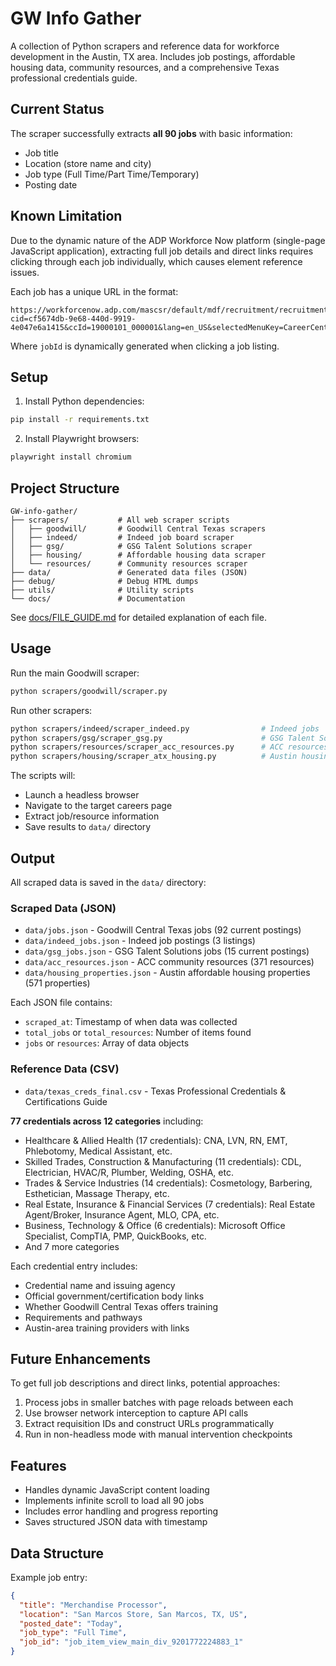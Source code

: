 # GW Info Gather

A collection of Python scrapers and reference data for workforce development in the Austin, TX area. Includes job postings, affordable housing data, community resources, and a comprehensive Texas professional credentials guide.

## Current Status

The scraper successfully extracts **all 90 jobs** with basic information:
- Job title
- Location (store name and city)
- Job type (Full Time/Part Time/Temporary)
- Posting date

## Known Limitation

Due to the dynamic nature of the ADP Workforce Now platform (single-page JavaScript application), extracting full job details and direct links requires clicking through each job individually, which causes element reference issues.

Each job has a unique URL in the format:
```
https://workforcenow.adp.com/mascsr/default/mdf/recruitment/recruitment.html?cid=cf5674db-9e68-440d-9919-4e047e6a1415&ccId=19000101_000001&lang=en_US&selectedMenuKey=CareerCenter&jobId=XXXXXX
```

Where `jobId` is dynamically generated when clicking a job listing.

## Setup

1. Install Python dependencies:
```bash
pip install -r requirements.txt
```

2. Install Playwright browsers:
```bash
playwright install chromium
```

## Project Structure

```
GW-info-gather/
├── scrapers/           # All web scraper scripts
│   ├── goodwill/       # Goodwill Central Texas scrapers
│   ├── indeed/         # Indeed job board scraper
│   ├── gsg/            # GSG Talent Solutions scraper
│   ├── housing/        # Affordable housing data scraper
│   └── resources/      # Community resources scraper
├── data/               # Generated data files (JSON)
├── debug/              # Debug HTML dumps
├── utils/              # Utility scripts
└── docs/               # Documentation
```

See [docs/FILE_GUIDE.md](docs/FILE_GUIDE.md) for detailed explanation of each file.

## Usage

Run the main Goodwill scraper:
```bash
python scrapers/goodwill/scraper.py
```

Run other scrapers:
```bash
python scrapers/indeed/scraper_indeed.py                # Indeed jobs
python scrapers/gsg/scraper_gsg.py                      # GSG Talent Solutions
python scrapers/resources/scraper_acc_resources.py      # ACC resources
python scrapers/housing/scraper_atx_housing.py          # Austin housing (571 properties)
```

The scripts will:
- Launch a headless browser
- Navigate to the target careers page
- Extract job/resource information
- Save results to `data/` directory

## Output

All scraped data is saved in the `data/` directory:

### Scraped Data (JSON)
- `data/jobs.json` - Goodwill Central Texas jobs (92 current postings)
- `data/indeed_jobs.json` - Indeed job postings (3 listings)
- `data/gsg_jobs.json` - GSG Talent Solutions jobs (15 current postings)
- `data/acc_resources.json` - ACC community resources (371 resources)
- `data/housing_properties.json` - Austin affordable housing properties (571 properties)

Each JSON file contains:
- `scraped_at`: Timestamp of when data was collected
- `total_jobs` or `total_resources`: Number of items found
- `jobs` or `resources`: Array of data objects

### Reference Data (CSV)
- `data/texas_creds_final.csv` - Texas Professional Credentials & Certifications Guide

**77 credentials across 12 categories** including:
- Healthcare & Allied Health (17 credentials): CNA, LVN, RN, EMT, Phlebotomy, Medical Assistant, etc.
- Skilled Trades, Construction & Manufacturing (11 credentials): CDL, Electrician, HVAC/R, Plumber, Welding, OSHA, etc.
- Trades & Service Industries (14 credentials): Cosmetology, Barbering, Esthetician, Massage Therapy, etc.
- Real Estate, Insurance & Financial Services (7 credentials): Real Estate Agent/Broker, Insurance Agent, MLO, CPA, etc.
- Business, Technology & Office (6 credentials): Microsoft Office Specialist, CompTIA, PMP, QuickBooks, etc.
- And 7 more categories

Each credential entry includes:
- Credential name and issuing agency
- Official government/certification body links
- Whether Goodwill Central Texas offers training
- Requirements and pathways
- Austin-area training providers with links

## Future Enhancements

To get full job descriptions and direct links, potential approaches:
1. Process jobs in smaller batches with page reloads between each
2. Use browser network interception to capture API calls
3. Extract requisition IDs and construct URLs programmatically
4. Run in non-headless mode with manual intervention checkpoints

## Features

- Handles dynamic JavaScript content loading
- Implements infinite scroll to load all 90 jobs
- Includes error handling and progress reporting
- Saves structured JSON data with timestamp

## Data Structure

Example job entry:
```json
{
  "title": "Merchandise Processor",
  "location": "San Marcos Store, San Marcos, TX, US",
  "posted_date": "Today",
  "job_type": "Full Time",
  "job_id": "job_item_view_main_div_9201772224883_1"
}
```
